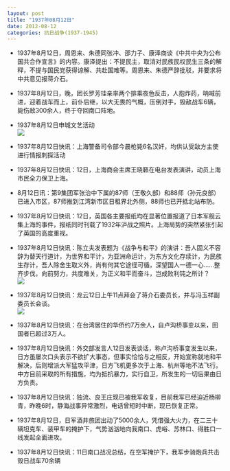 ```yaml
---
layout: post
title: "1937年08月12日"
date: 2012-08-12
categories: 抗日战争(1937-1945)
---
```


<meta name="referrer" content="no-referrer" />

- 1937年8月12日，周恩来、朱德同张冲、邵力子、康泽商谈《中共中央为公布国共合作宣言》的内容。康泽提出：不提民主，取消对民族民权民生三条的解释，不提与国民党获得谅解、共赴国难等。周恩来、朱德严辞批驳，并要求将中共意见报蒋介石。 

- 1937年8月12日，晚，团长罗芳珪亲率两个排乘夜色反击，人抱炸药，呐喊前进，迎着战车而上，前仆后继，以大无畏的气概，压倒对手，毁敌战车6辆，毙伤敌300余人，终于夺回南口阵地。 

- 1937年8月12日申城文艺活动 <br/><img src="https://ww3.sinaimg.cn/large/aca367d8jw1dvu4oufdmzj.jpg" />

- 1937年8月12日快讯：上海警备司令部今晨枪毙6名汉奸，均供认受敌方主使进行情报刺探活动 

- 1937年8月12日快讯：12日，上海商会主席王晓籁在电台发表演讲，动员上海市民全力保卫上海。 

- 8月12日讯：第9集团军张治中下属的87师（王敬久部）和88师（孙元良部）已进入市区，87师推到江湾新市区日租界北外侧，88师也已开抵北站布防。 

- 1937年8月12日快讯：12日，英国各主要报纸均在显著位置报道了日本军舰云集上海的事件，报纸同时刊载了1932年沪战之照片。上海局势的突然紧张引起了英国的高度重视。 

- 1937年8月12日快讯：陈立夫发表题为《战争与和平》的演讲：吾人固义不容辞为替天行道计，为世界和平计，为亚洲命运计，为东方文化存续计，为民族生存计，吾人除舍生取义外，尚有何其它途径可循，深望国人一德一心……整齐步伐，向前努力，共度难关，为正义和平而奋斗，岂成败利钝之所计？ <br/><img src="https://ww4.sinaimg.cn/large/aca367d8jw1dvtua9lciuj.jpg" />

- 1937年8月12日快讯：龙云12日上午11点拜会了蒋介石委员长，并与冯玉祥副委员长会谈。 <br/><img src="https://ww1.sinaimg.cn/large/aca367d8jw1dvtsjuemd8j.jpg" />

- 1937年8月12日快讯：在台湾居住的华侨约7万余人，自卢沟桥事变以来，回国者已超过3万人。 

- 1937年8月12日快讯：外交部发言人12日发表谈话，称卢沟桥事变发生以来，日方虽屡次口头表示不欲扩大事态，但事实恰恰与之相反，开始宣称就地和平解决，后则增派大军猛攻平津，日方飞机更多次于上海、杭州等地不法飞行。中方目前采取的所有措施，均为抵抗暴力，实行自卫，所发生的一切后果由日方负责。 

- 1937年8月12日快讯：独流、良王庄现已被我军收复，目前我军已经迫近杨柳青，昨晚6时，静海战事异常激烈，电话曾短时中断，现已恢复正常。 

- 1937年8月12日，日军酒井旅团出动了5000余人，凭借强大火力，在二三十辆坦克车、装甲车的掩护下，气势汹汹地向我南口、虎峪、苏林口、得胜口一线发起全面进攻。 

- 1937年8月12日快讯：11日南口战况总结，在空军掩护下，我军步骑炮兵共击毁日战车70余辆 

